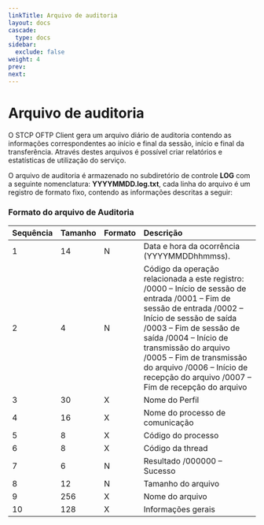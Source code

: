 ```yaml
---
linkTitle: Arquivo de auditoria
layout: docs
cascade:
  type: docs
sidebar:
  exclude: false
weight: 4
prev:
next:
---
```

# Arquivo de auditoria

O STCP OFTP Client gera um arquivo diário de auditoria contendo as informações correspondentes ao início e final da sessão, início e final da transferência. Através destes arquivos é possível criar relatórios e estatísticas de utilização do serviço.

O arquivo de auditoria é armazenado no subdiretório de controle **LOG** com a seguinte nomenclatura: **YYYYMMDD.log.txt**, cada linha do arquivo é um registro de formato fixo, contendo as informações descritas a seguir:


### Formato do arquivo de Auditoria

Sequência| Tamanho| Formato| Descrição
:---     | :---   | :---   | :---
1        | 14     | N      | Data e hora da ocorrência (YYYYMMDDhhmmss).
2        | 4      | N      | Código da operação relacionada a este registro: /0000 – Início de sessão de entrada /0001 – Fim de sessão de entrada /0002 – Início de sessão de saída /0003 – Fim de sessão de saída /0004 – Início de transmissão do arquivo /0005 – Fim de transmissão do arquivo /0006 – Início de recepção do arquivo /0007 – Fim de recepção do arquivo
3        | 30     | X      | Nome do Perfil
4        | 16     | X      | Nome do processo de comunicação
5        | 8      | X      | Código do processo
6        | 8      | X      | Código da thread
7        | 6      | N      | Resultado /000000 – Sucesso
8        | 12     | N      | Tamanho do arquivo
9        | 256    | X      | Nome do arquivo
10       | 128    | X      | Informações gerais
